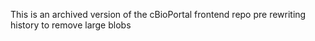 This is an archived version of the cBioPortal frontend repo pre rewriting history to remove large blobs
